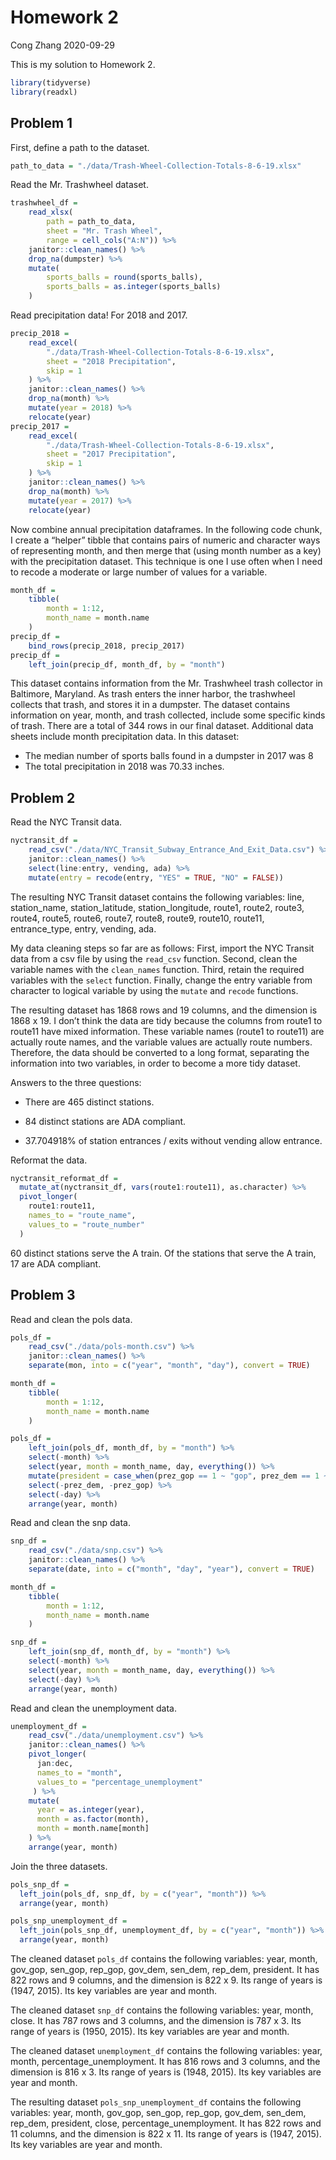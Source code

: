 Homework 2
================
Cong Zhang
2020-09-29

This is my solution to Homework 2.

``` r
library(tidyverse)
library(readxl)
```

## Problem 1

First, define a path to the dataset.

``` r
path_to_data = "./data/Trash-Wheel-Collection-Totals-8-6-19.xlsx"
```

Read the Mr. Trashwheel dataset.

``` r
trashwheel_df = 
    read_xlsx(
        path = path_to_data,
        sheet = "Mr. Trash Wheel",
        range = cell_cols("A:N")) %>% 
    janitor::clean_names() %>% 
    drop_na(dumpster) %>% 
    mutate(
        sports_balls = round(sports_balls),
        sports_balls = as.integer(sports_balls)
    )
```

Read precipitation data\! For 2018 and 2017.

``` r
precip_2018 = 
    read_excel(
        "./data/Trash-Wheel-Collection-Totals-8-6-19.xlsx",
        sheet = "2018 Precipitation",
        skip = 1
    ) %>% 
    janitor::clean_names() %>% 
    drop_na(month) %>% 
    mutate(year = 2018) %>% 
    relocate(year)
precip_2017 = 
    read_excel(
        "./data/Trash-Wheel-Collection-Totals-8-6-19.xlsx",
        sheet = "2017 Precipitation",
        skip = 1
    ) %>% 
    janitor::clean_names() %>% 
    drop_na(month) %>% 
    mutate(year = 2017) %>% 
    relocate(year)
```

Now combine annual precipitation dataframes. In the following code
chunk, I create a “helper” tibble that contains pairs of numeric and
character ways of representing month, and then merge that (using month
number as a key) with the precipitation dataset. This technique is one I
use often when I need to recode a moderate or large number of values for
a variable.

``` r
month_df = 
    tibble(
        month = 1:12,
        month_name = month.name
    )
precip_df = 
    bind_rows(precip_2018, precip_2017)
precip_df =
    left_join(precip_df, month_df, by = "month")
```

This dataset contains information from the Mr. Trashwheel trash
collector in Baltimore, Maryland. As trash enters the inner harbor, the
trashwheel collects that trash, and stores it in a dumpster. The dataset
contains information on year, month, and trash collected, include some
specific kinds of trash. There are a total of 344 rows in our final
dataset. Additional data sheets include month precipitation data. In
this dataset:

  - The median number of sports balls found in a dumpster in 2017 was 8
  - The total precipitation in 2018 was 70.33 inches.

## Problem 2

Read the NYC Transit data.

``` r
nyctransit_df = 
    read_csv("./data/NYC_Transit_Subway_Entrance_And_Exit_Data.csv") %>% 
    janitor::clean_names() %>% 
    select(line:entry, vending, ada) %>% 
    mutate(entry = recode(entry, "YES" = TRUE, "NO" = FALSE))
```

The resulting NYC Transit dataset contains the following variables:
line, station\_name, station\_latitude, station\_longitude, route1,
route2, route3, route4, route5, route6, route7, route8, route9, route10,
route11, entrance\_type, entry, vending, ada.

My data cleaning steps so far are as follows: First, import the NYC
Transit data from a csv file by using the `read_csv` function. Second,
clean the variable names with the `clean_names` function. Third, retain
the required variables with the `select` function. Finally, change the
entry variable from character to logical variable by using the `mutate`
and `recode` functions.

The resulting dataset has 1868 rows and 19 columns, and the dimension is
1868 x 19. I don’t think the data are tidy because the columns from
route1 to route11 have mixed information. These variable names (route1
to route11) are actually route names, and the variable values are
actually route numbers. Therefore, the data should be converted to a
long format, separating the information into two variables, in order to
become a more tidy dataset.

Answers to the three questions:

  - There are 465 distinct stations.

  - 84 distinct stations are ADA compliant.

  - 37.704918% of station entrances / exits without vending allow
    entrance.

Reformat the data.

``` r
nyctransit_reformat_df =
  mutate_at(nyctransit_df, vars(route1:route11), as.character) %>% 
  pivot_longer(
    route1:route11,
    names_to = "route_name",
    values_to = "route_number"
  )
```

60 distinct stations serve the A train. Of the stations that serve the A
train, 17 are ADA compliant.

## Problem 3

Read and clean the pols data.

``` r
pols_df = 
    read_csv("./data/pols-month.csv") %>% 
    janitor::clean_names() %>% 
    separate(mon, into = c("year", "month", "day"), convert = TRUE)  

month_df = 
    tibble(
        month = 1:12,
        month_name = month.name
    )

pols_df =
    left_join(pols_df, month_df, by = "month") %>% 
    select(-month) %>% 
    select(year, month = month_name, day, everything()) %>% 
    mutate(president = case_when(prez_gop == 1 ~ "gop", prez_dem == 1 ~ "dem")) %>% 
    select(-prez_dem, -prez_gop) %>% 
    select(-day) %>% 
    arrange(year, month)
```

Read and clean the snp data.

``` r
snp_df = 
    read_csv("./data/snp.csv") %>% 
    janitor::clean_names() %>% 
    separate(date, into = c("month", "day", "year"), convert = TRUE)  

month_df = 
    tibble(
        month = 1:12,
        month_name = month.name
    )

snp_df =
    left_join(snp_df, month_df, by = "month") %>% 
    select(-month) %>% 
    select(year, month = month_name, day, everything()) %>% 
    select(-day) %>% 
    arrange(year, month)
```

Read and clean the unemployment data.

``` r
unemployment_df = 
    read_csv("./data/unemployment.csv") %>% 
    janitor::clean_names() %>% 
    pivot_longer(
      jan:dec,
      names_to = "month",
      values_to = "percentage_unemployment"
     ) %>% 
    mutate(
      year = as.integer(year),
      month = as.factor(month),
      month = month.name[month]
    ) %>% 
    arrange(year, month)
```

Join the three datasets.

``` r
pols_snp_df =
  left_join(pols_df, snp_df, by = c("year", "month")) %>%
  arrange(year, month)

pols_snp_unemployment_df =
  left_join(pols_snp_df, unemployment_df, by = c("year", "month")) %>%
  arrange(year, month)
```

The cleaned dataset `pols_df` contains the following variables: year,
month, gov\_gop, sen\_gop, rep\_gop, gov\_dem, sen\_dem, rep\_dem,
president. It has 822 rows and 9 columns, and the dimension is 822 x 9.
Its range of years is (1947, 2015). Its key variables are year and
month.

The cleaned dataset `snp_df` contains the following variables: year,
month, close. It has 787 rows and 3 columns, and the dimension is 787 x
3. Its range of years is (1950, 2015). Its key variables are year and
month.

The cleaned dataset `unemployment_df` contains the following variables:
year, month, percentage\_unemployment. It has 816 rows and 3 columns,
and the dimension is 816 x 3. Its range of years is (1948, 2015). Its
key variables are year and month.

The resulting dataset `pols_snp_unemployment_df` contains the following
variables: year, month, gov\_gop, sen\_gop, rep\_gop, gov\_dem,
sen\_dem, rep\_dem, president, close, percentage\_unemployment. It has
822 rows and 11 columns, and the dimension is 822 x 11. Its range of
years is (1947, 2015). Its key variables are year and month.
